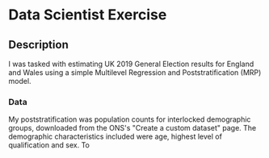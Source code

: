 # Data Scientist Exercise

## Description
I was tasked with estimating UK 2019 General Election results for England and Wales using a simple Multilevel Regression and Poststratification (MRP) model.

### Data
My poststratification was population counts for interlocked demographic groups, downloaded from the ONS's "Create  a custom dataset" page. The demographic characteristics included were age, highest level of qualification and sex. 
To 
